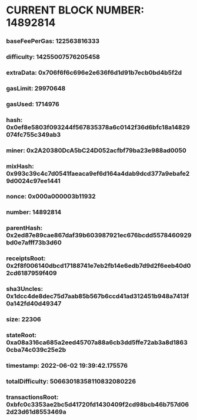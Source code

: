 # CURRENT BLOCK NUMBER: 14892814

### baseFeePerGas: 122563816333
### difficulty: 14255007576205458
### extraData: 0x706f6f6c696e2e636f6d1d91b7ecb0bd4b5f2d
### gasLimit: 29970648
### gasUsed: 1714976
### hash: 0x0ef8e5803f093244f567835378a6c0142f36d6bfc18a14829074fc755c349ab3
### miner: 0x2A20380DcA5bC24D052acfbf79ba23e988ad0050
### mixHash: 0x993c39c4c7d0541faeaca9ef6d164a4dab9dcd377a9ebafe29d0024c97ee1441
### nonce: 0x000a000003b11932
### number: 14892814
### parentHash: 0x2ed87e89cae867daf39b603987921ec676bcdd5578460929bd0e7afff73b3d60
### receiptsRoot: 0x2f8f006140dbcd17188741e7eb2fb14e6edb7d9d2f6eeb40d02cd6187959f409
### sha3Uncles: 0x1dcc4de8dec75d7aab85b567b6ccd41ad312451b948a7413f0a142fd40d49347
### size: 22306
### stateRoot: 0xa08a316ca685a2eed45707a88a6cb3dd5ffe72ab3a8d18630cba74c039c25e2b
### timestamp: 2022-06-02 19:39:42.175576
### totalDifficulty: 50663018358110832080226
### transactionsRoot: 0xbfc0c3353ae2bc5d41720fd1430409f2cd98bcb46b757d062d23d61d8553469a
